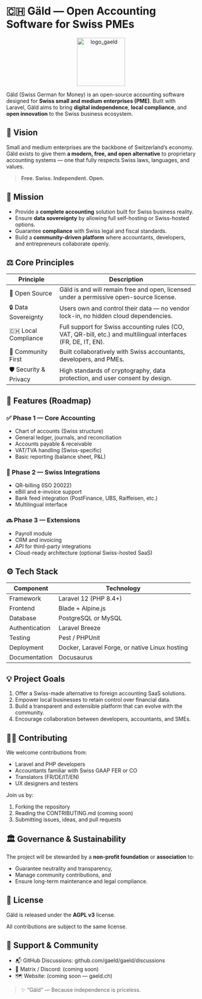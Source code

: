 # 🇨🇭 Gäld — Open Accounting Software for Swiss PMEs

<p align="center">
    <img height="128" alt="logo_gaeld" src="https://github.com/user-attachments/assets/e4189912-a646-4fbd-92ab-dd0f9710f847" />
</p>

Gäld (Swiss German for Money) is an open-source accounting software designed for **Swiss small and medium enterprises (PME)**.
Built with Laravel, Gäld aims to bring **digital independence**, **local compliance**, and **open innovation** to the Swiss business ecosystem.

## 🧭 Vision

Small and medium enterprises are the backbone of Switzerland’s economy. Gäld exists to give them **a modern, free, and open alternative** to proprietary accounting systems — one that fully respects Swiss laws, languages, and values.

> **Free. Swiss. Independent. Open.**

## 🎯 Mission

- Provide a **complete accounting** solution built for Swiss business reality.
- Ensure **data sovereignty** by allowing full self-hosting or Swiss-hosted options.
- Guarantee **compliance** with Swiss legal and fiscal standards.
- Build a **community-driven platform** where accountants, developers, and entrepreneurs collaborate openly.

## ⚖️ Core Principles

| Principle      | Description                                      |
|----------------|--------------------------------------------------|
| 🧩 Open Source  | Gäld is and will remain free and open, licensed under a permissive open-source license. |
| 🔒 Data Sovereignty | Users own and control their data — no vendor lock-in, no hidden cloud dependencies. |
| 🇨🇭 Local Compliance | Full support for Swiss accounting rules (CO, VAT, QR-bill, etc.) and multilingual interfaces (FR, DE, IT, EN). |
| 🤝 Community First | Built collaboratively with Swiss accountants, developers, and PMEs. |
| 🛡️ Security & Privacy | High standards of cryptography, data protection, and user consent by design. |

## 🧱 Features (Roadmap)

### ✅ Phase 1 — Core Accounting

- Chart of accounts (Swiss structure)
- General ledger, journals, and reconciliation
- Accounts payable & receivable
- VAT/TVA handling (Swiss-specific)
- Basic reporting (balance sheet, P&L)

### 🚧 Phase 2 — Swiss Integrations
- QR-billing (ISO 20022)
- eBill and e-invoice support
- Bank feed integration (PostFinance, UBS, Raiffeisen, etc.)
- Multilingual interface

### 🔜 Phase 3 — Extensions

- Payroll module
- CRM and invoicing
- API for third-party integrations
- Cloud-ready architecture (optional Swiss-hosted SaaS)

## ⚙️ Tech Stack

| Component      | Technology                                     |
|----------------|------------------------------------------------|
| Framework      | Laravel 12 (PHP 8.4+)                          |
| Frontend       | Blade + Alpine.js                              |
| Database       | PostgreSQL or MySQL                            |
| Authentication | Laravel Breeze                                 |
| Testing        | Pest / PHPUnit                                 |
| Deployment     | Docker, Laravel Forge, or native Linux hosting |
| Documentation  | Docusaurus                                     |

## 💡 Project Goals

1. Offer a Swiss-made alternative to foreign accounting SaaS solutions.
2. Empower local businesses to retain control over financial data.
3. Build a transparent and extensible platform that can evolve with the community.
4. Encourage collaboration between developers, accountants, and SMEs.

## 🧑‍💻 Contributing

We welcome contributions from:
- Laravel and PHP developers
- Accountants familiar with Swiss GAAP FER or CO
- Translators (FR/DE/IT/EN)
- UX designers and testers

Join us by: 
1. Forking the repository 
2. Reading the CONTRIBUTING.md (coming soon) 
3. Submitting issues, ideas, and pull requests

## 🏛️ Governance & Sustainability

The project will be stewarded by a **non-profit foundation** or **association** to:
- Guarantee neutrality and transparency,
- Manage community contributions, and
- Ensure long-term maintenance and legal compliance.

## 📜 License

Gäld is released under the **AGPL v3** license.

All contributions are subject to the same license.

## 🤝 Support & Community

- 📬 GitHub Discussions: github.com/gaeld/gaeld/discussions
- 💬 Matrix / Discord: (coming soon)
- 🗺️ Website: (coming soon — gaeld.ch)

> ✨ “Gäld” — Because independence is priceless.
